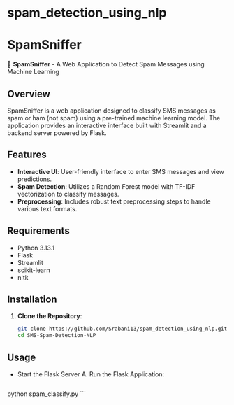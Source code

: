 # spam_detection_using_nlp
# SpamSniffer

🐶 **SpamSniffer** - A Web Application to Detect Spam Messages using Machine Learning

## Overview

SpamSniffer is a web application designed to classify SMS messages as spam or ham (not spam) using a pre-trained machine learning model. The application provides an interactive interface built with Streamlit and a backend server powered by Flask.

## Features

- **Interactive UI**: User-friendly interface to enter SMS messages and view predictions.
- **Spam Detection**: Utilizes a Random Forest model with TF-IDF vectorization to classify messages.
- **Preprocessing**: Includes robust text preprocessing steps to handle various text formats.

## Requirements

- Python 3.13.1
- Flask
- Streamlit
- scikit-learn
- nltk

## Installation

1. **Clone the Repository**:
   ```bash
   git clone https://github.com/Srabani13/spam_detection_using_nlp.git
   cd SMS-Spam-Detection-NLP

## Usage
- Start the Flask Server
A. Run the Flask Application:
    ```
python spam_classify.py
    ```
